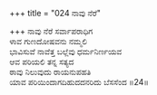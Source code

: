 +++
title = "024 ನಾವು ನೆರೆ"

+++
ನಾವು ನೆರೆ ಸರ್ವಾಪರಾಧಿಗ  
ಳಾವ ಗುಣದೋಷವನು ನಮ್ಮಲಿ  
ಭಾವಿಸುವೆ ನಾವೆತ್ತ ಬಲ್ಲೆವು ಧರ್ಮನಿರ್ಣಯವ  
ಆವ ಪರಿಯಲಿ ತನ್ನ ಸತ್ಯದ  
ಠಾವು ನಿಲುವುದು ರಾಯನುಪಹತಿ  
ಯಾವ ಪರಿಯಿಂದಾಗದಿಹುದದನರಿದು ಬೆಸಸೆಂದ       ॥24॥